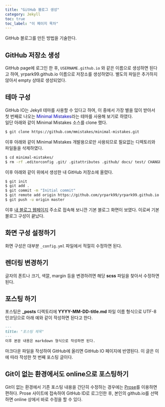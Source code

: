```yaml
---
title: "GitHub 블로그 생성"
category: Jekyll
toc: true
toc_label: "이 페이지 목차"
---
```


GitHub 블로그를 만든 방법을 기술한다.

## GitHub 저장소 생성
GitHub page에 로그인 한 후, `USERNAME.github.io` 와 같은 이름으로 생성하면 된다고 하여, yrpark99.github.io 이름으로 저장소를 생성하였다. 별도의 파일은 추가하지 않아서 empty 상태로 생성되었다.

## 테마 구성
GitHub IO는 Jekyll 테마를 사용할 수 있다고 하여, 이 중에서 가장 별을 많이 받아서 첫 번째로 나오는 <span style="color:blue">Minimal Mistakes</span>라는 테마를 사용해 보기로 하였다.  
일단 아래와 같이 Minimal Mistakes 소스를 clone 했다.  
```sh
$ git clone https://github.com/mmistakes/minimal-mistakes.git
```

이후 아래와 같이 Minimal Mistakes 개발용으로만 사용되므로 필요없는 디렉토리와 파일들을 삭제하였다.  
```sh
$ cd minimal-mistakes/
$ rm -rf .editorconfig .git/ .gitattributes .github/ docs/ test/ CHANGELOG.md README.md screenshot-layouts.png screenshot.png
```

이후 아래와 같이 위에서 생성한 내 GitHub 저장소에 올렸다.  
```sh
$ git init
$ git add .
$ git commit -m "Initial commit"
$ git remote add origin https://github.com/yrpark99/yrpark99.github.io.git
$ git push -u origin master
```

이후 [내 블로그 웹페이지](https://yrpark99.github.io) 주소로 접속해 보니깐 기본 블로그 화면이 보였다. 이로써 기본 블로그 구성이 끝났다.

## 화면 구성 설정하기
화면 구성은 대부분 `_config.yml` 파일에서 적절히 수정하면 된다.

## 렌더링 변경하기
글자의 폰트나 크기, 색깔, margin 등을 변경하려면 해당 **scss** 파일을 찾아서 수정하면 된다.

## 포스팅 하기
포스팅은 **_posts** 디렉토리에 **YYYY-MM-DD-title.md** 파일 이름 형식으로 UTF-8 인코딩으로 아래 예와 같이 작성하면 된다고 한다.
```markdown
---
title: "포스팅 제목"
---
이후 본문 내용은 markdown 형식으로 작성하면 된다.
```

마크다운 파일을 작성하여 GitHub에 올리면 GitHub IO 페이지에 반영된다.
이 글은 이에 따라 작성한 첫 번째 포스팅 글이다.

## Git이 없는 환경에서도 online으로 포스팅하기
Git이 없는 환경에서 기존 포스팅 내용을 간단히 수정하는 경우에는 [Prose](http://prose.io/)를 이용하면 편하다. Prose 사이트에 접속하여 GitHub ID로 로그인한 후, 본인의 github.io를 선택하면 online 상에서 바로 수정을 할 수 있다.
